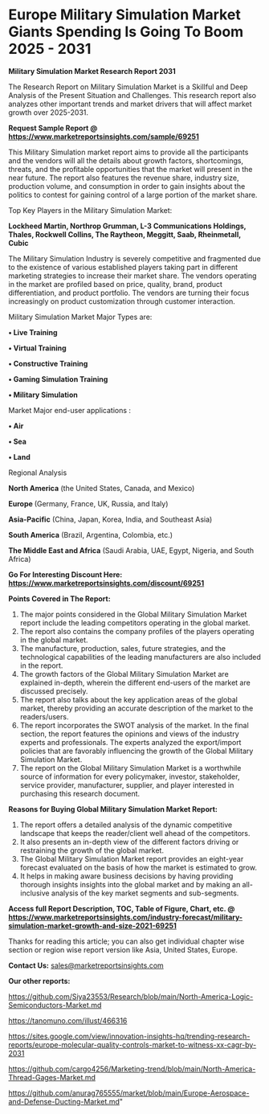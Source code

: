 # Europe Military Simulation Market Giants Spending Is Going To Boom 2025 - 2031

<strong>Military Simulation Market Research Report 2031</strong>

The Research Report on Military Simulation Market is a Skillful and Deep Analysis of the Present Situation and Challenges. This research report also analyzes other important trends and market drivers that will affect market growth over 2025-2031.

<strong>Request Sample Report @ <a href=https://www.marketreportsinsights.com/sample/69251>https://www.marketreportsinsights.com/sample/69251</a></strong>

This Military Simulation market report aims to provide all the participants and the vendors will all the details about growth factors, shortcomings, threats, and the profitable opportunities that the market will present in the near future. The report also features the revenue share, industry size, production volume, and consumption in order to gain insights about the politics to contest for gaining control of a large portion of the market share.

Top Key Players in the Military Simulation Market:

<strong>Lockheed Martin, Northrop Grumman, L-3 Communications Holdings, Thales, Rockwell Collins, The Raytheon, Meggitt, Saab, Rheinmetall, Cubic</strong>

The Military Simulation Industry is severely competitive and fragmented due to the existence of various established players taking part in different marketing strategies to increase their market share. The vendors operating in the market are profiled based on price, quality, brand, product differentiation, and product portfolio. The vendors are turning their focus increasingly on product customization through customer interaction.

Military Simulation Market Major Types are:

<strong>• Live Training

• Virtual Training

• Constructive Training

• Gaming Simulation Training

• Military Simulation</strong>

Market Major end-user applications :

<strong>• Air

• Sea

• Land</strong>

Regional Analysis

</u><strong><b>North America</b></strong> (the United States, Canada, and Mexico)

<strong><b>Europe </b></strong>(Germany, France, UK, Russia, and Italy)

<strong><b>Asia-Pacific</b></strong> (China, Japan, Korea, India, and Southeast Asia)

<strong><b>South America</b></strong> (Brazil, Argentina, Colombia, etc.)

<strong><b>The Middle East and Africa</b></strong> (Saudi Arabia, UAE, Egypt, Nigeria, and South Africa)

<strong>Go For Interesting Discount Here: <a href=https://www.marketreportsinsights.com/discount/69251>https://www.marketreportsinsights.com/discount/69251</a></strong>

<strong>Points Covered in The Report:</strong>
<ol>
  <li>The major points considered in the Global Military Simulation Market report include the leading competitors operating in the global market.</li>
  <li>The report also contains the company profiles of the players operating in the global market.</li>
  <li>The manufacture, production, sales, future strategies, and the technological capabilities of the leading manufacturers are also included in the report.</li>
  <li>The growth factors of the Global Military Simulation Market are explained in-depth, wherein the different end-users of the market are discussed precisely.</li>
  <li>The report also talks about the key application areas of the global market, thereby providing an accurate description of the market to the readers/users.</li>
  <li>The report incorporates the SWOT analysis of the market. In the final section, the report features the opinions and views of the industry experts and professionals. The experts analyzed the export/import policies that are favorably influencing the growth of the Global Military Simulation Market.</li>
  <li>The report on the Global Military Simulation Market is a worthwhile source of information for every policymaker, investor, stakeholder, service provider, manufacturer, supplier, and player interested in purchasing this research document.</li>
</ol>
<strong>Reasons for Buying Global Military Simulation Market Report:</strong>

<ol>
  <li>The report offers a detailed analysis of the dynamic competitive landscape that keeps the reader/client well ahead of the competitors.</li>
  <li>It also presents an in-depth view of the different factors driving or restraining the growth of the global market.</li>
  <li>The Global Military Simulation Market report provides an eight-year forecast evaluated on the basis of how the market is estimated to grow.</li>
  <li>It helps in making aware business decisions by having providing thorough insights insights into the global market and by making an all-inclusive analysis of the key market segments and sub-segments.</li>
</ol>
<strong>Access full Report Description, TOC, Table of Figure, Chart, etc. @ <a href=https://www.marketreportsinsights.com/industry-forecast/military-simulation-market-growth-and-size-2021-69251>https://www.marketreportsinsights.com/industry-forecast/military-simulation-market-growth-and-size-2021-69251</a></strong>


Thanks for reading this article; you can also get individual chapter wise section or region wise report version like Asia, United States, Europe.

<strong>Contact Us:</strong>
sales@marketreportsinsights.com

<strong>Our other reports:</strong>

<a href=https://github.com/Siya23553/Research/blob/main/North-America-Logic-Semiconductors-Market.md>https://github.com/Siya23553/Research/blob/main/North-America-Logic-Semiconductors-Market.md</a>

<a href=https://tanomuno.com/illust/466316>https://tanomuno.com/illust/466316</a>

<a href=https://sites.google.com/view/innovation-insights-hq/trending-research-reports/europe-molecular-quality-controls-market-to-witness-xx-cagr-by-2031>https://sites.google.com/view/innovation-insights-hq/trending-research-reports/europe-molecular-quality-controls-market-to-witness-xx-cagr-by-2031</a>

<a href=https://github.com/cargo4256/Marketing-trend/blob/main/North-America-Thread-Gages-Market.md>https://github.com/cargo4256/Marketing-trend/blob/main/North-America-Thread-Gages-Market.md</a>

<a href=https://github.com/anurag765555/market/blob/main/Europe-Aerospace-and-Defense-Ducting-Market.md>https://github.com/anurag765555/market/blob/main/Europe-Aerospace-and-Defense-Ducting-Market.md</a>"
